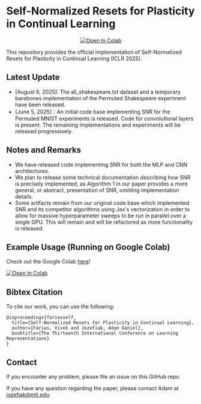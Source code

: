 # Self-Normalized Resets for Plasticity in Continual Learning

<p align="center">
<a href="https://colab.research.google.com/drive/18jHVgPTH4CM9hlvnMvapbd4CMgi1x_2Q?usp=share_link" target="_parent"><img src="https://colab.research.google.com/assets/colab-badge.svg" alt="Open In Colab"/></a>
</p>

This repository provides the official implementation of Self-Normalized Resets for Plasticity in Continual Learning (ICLR 2025).

## Latest Update
- [August 6, 2025]: The all_shakespeare.txt dataset and a temporary barebones implementation of the Permuted Shakespeare experiment have been released. 
- [June 5, 2025]：An initial code base implementing SNR for the Permuted MNIST experiments is released. Code for convolutional layers is present. The remaining implementations and experiments will be released progressively. 


## Notes and Remarks
- We have released code implementing SNR for both the MLP and CNN architectures.
- We plan to release some technical documentation describing how SNR is precisely implemented, as Algorithm 1 in our paper provides a more general, or abstract, presentation of SNR, omitting implementation details.
- Some artifacts remain from our original code base which implemented SNR and its competitor algorithms using Jax's vectorization in order to allow for massive hyperparameter sweeps to be run in parallel over a single GPU. This will remain and will be refactored as more functionality is released.

## Example Usage (Running on Google Colab)
Check out the Google Colab [here](https://colab.research.google.com/drive/18jHVgPTH4CM9hlvnMvapbd4CMgi1x_2Q?usp=share_link)!

<a href="https://colab.research.google.com/drive/18jHVgPTH4CM9hlvnMvapbd4CMgi1x_2Q?usp=share_link" target="_parent"><img src="https://colab.research.google.com/assets/colab-badge.svg" alt="Open In Colab"/></a>

## Bibtex Citation
To cite our work, you can use the following:
```
@inproceedings{fariasself,
  title={Self-Normalized Resets for Plasticity in Continual Learning},
  author={Farias, Vivek and Jozefiak, Adam Daniel},
  booktitle={The Thirteenth International Conference on Learning Representations}
}
```

## Contact
If you encounter any problem, please file an issue on this GitHub repo.

If you have any question regarding the paper, please contact Adam at [jozefiak@mit.edu](jozefiak@mit.edu).